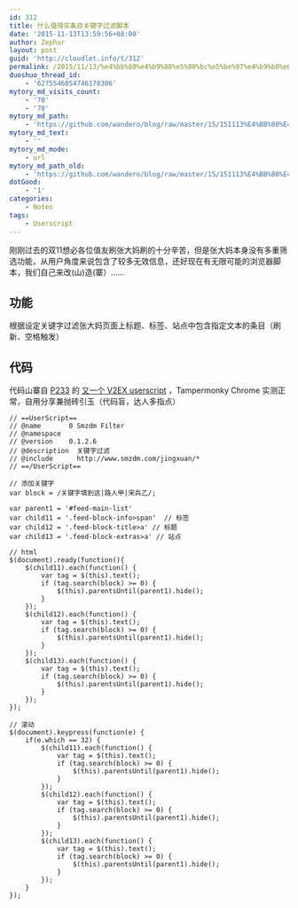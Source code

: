 ```yaml
---
id: 312
title: 什么值得买条目关键字过滤脚本
date: '2015-11-13T13:59:56+08:00'
author: Zephur
layout: post
guid: 'http://cloudlet.info/t/312'
permalink: /2015/11/13/%e4%bb%80%e4%b9%88%e5%80%bc%e5%be%97%e4%b9%b0%e6%9d%a1%e7%9b%ae%e5%85%b3%e9%94%ae%e5%ad%97%e8%bf%87%e6%bb%a4%e8%84%9a%e6%9c%ac/
duoshuo_thread_id:
    - '6275546054746178306'
mytory_md_visits_count:
    - '70'
    - '70'
mytory_md_path:
    - 'https://github.com/wandero/blog/raw/master/15/151113%E4%BB%80%E4%B9%88%E5%80%BC%E5%BE%97%E4%B9%B0%E6%9D%A1%E7%9B%AE%E5%85%B3%E9%94%AE%E5%AD%97%E8%BF%87%E6%BB%A4%E8%84%9A%E6%9C%AC.md'
mytory_md_text:
    - ''
mytory_md_mode:
    - url
mytory_md_path_old:
    - 'https://github.com/wandero/blog/raw/master/15/151113%E4%BB%80%E4%B9%88%E5%80%BC%E5%BE%97%E4%B9%B0%E6%9D%A1%E7%9B%AE%E5%85%B3%E9%94%AE%E5%AD%97%E8%BF%87%E6%BB%A4%E8%84%9A%E6%9C%AC.md'
dotGood:
    - '1'
categories:
    - Notes
tags:
    - Userscript
---
```


刚刚过去的双11想必各位值友刷张大妈刷的十分辛苦，但是张大妈本身没有多重筛选功能，从用户角度来说包含了较多无效信息，还好现在有无限可能的浏览器脚本，我们自己来改(山)造(寨）……

## 功能

根据设定关键字过滤张大妈页面上标题、标签、站点中包含指定文本的条目（刷新、空格触发）

## 代码

代码山寨自 [P233](https://www.v2ex.com/member/P233) 的 [又一个 V2EX userscript](https://www.v2ex.com/t/173858) ，Tampermonky Chrome 实测正常，自用分享兼抛砖引玉（代码盲，达人多指点）

```
// ==UserScript==
// @name       0 Smzdm Filter
// @namespace
// @version    0.1.2.6
// @description  关键字过滤
// @include      http://www.smzdm.com/jingxuan/*
// ==/UserScript==

// 添加关键字
var block = /关键字填到这|路人甲|宋兵乙/;

var parent1 = '#feed-main-list'
var child11 = '.feed-block-info>span'  // 标签
var child12 = '.feed-block-title>a' // 标题
var child13 = '.feed-block-extras>a' // 站点

// html
$(document).ready(function(){
    $(child11).each(function() {
        var tag = $(this).text();
        if (tag.search(block) >= 0) {
            $(this).parentsUntil(parent1).hide();
        }
    });
    $(child12).each(function() {
        var tag = $(this).text();
        if (tag.search(block) >= 0) {
            $(this).parentsUntil(parent1).hide();
        }
    });
    $(child13).each(function() {
        var tag = $(this).text();
        if (tag.search(block) >= 0) {
            $(this).parentsUntil(parent1).hide();
        }
    });
});

// 滚动
$(document).keypress(function(e) {
    if(e.which == 32) {
        $(child11).each(function() {
            var tag = $(this).text();
            if (tag.search(block) >= 0) {
                $(this).parentsUntil(parent1).hide();
            }
        });
        $(child12).each(function() {
            var tag = $(this).text();
            if (tag.search(block) >= 0) {
                $(this).parentsUntil(parent1).hide();
            }
        });
        $(child13).each(function() {
            var tag = $(this).text();
            if (tag.search(block) >= 0) {
                $(this).parentsUntil(parent1).hide();
            }
        });
    }
});
```
